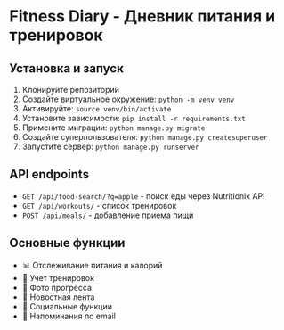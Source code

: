 # Fitness Diary - Дневник питания и тренировок

## Установка и запуск

1. Клонируйте репозиторий
2. Создайте виртуальное окружение: `python -m venv venv`
3. Активируйте: `source venv/bin/activate`
4. Установите зависимости: `pip install -r requirements.txt`
5. Примените миграции: `python manage.py migrate`
6. Создайте суперпользователя: `python manage.py createsuperuser`
7. Запустите сервер: `python manage.py runserver`

## API endpoints

- `GET /api/food-search/?q=apple` - поиск еды через Nutritionix API
- `GET /api/workouts/` - список тренировок
- `POST /api/meals/` - добавление приема пищи

## Основные функции

- 📊 Отслеживание питания и калорий
- 💪 Учет тренировок
- 📸 Фото прогресса
- 📰 Новостная лента
- 👥 Социальные функции
- 🔔 Напоминания по email

